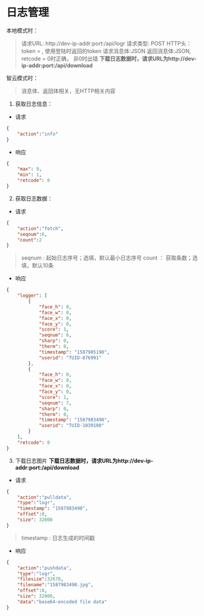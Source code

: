 # 日志管理

本地模式时：
>请求URL: http://dev-ip-addr:port:/api/logr
>请求类型: POST
>HTTP头：token = , 使用登陆时返回的token
>请求消息体:JSON
>返回消息体:JSON, retcode = 0时正确， 非0时出错
**下载日志数据时，请求URL为http://dev-ip-addr:port:/api/download**

智云模式时：
>消息体、返回体相关，无HTTP相关内容

1. 获取日志信息：
- 请求
```json
{
    "action":"info"
}
```

- 响应
```json
{
    "max": 9,
    "min": 1,
    "retcode": 0
}
```

2. 获取日志数据：
- 请求
```json
{
    "action":"fetch",
    "seqnum":6,
    "count":2
}
```
>seqnum : 起始日志序号；选填，默认最小日志序号
>count ： 获取条数；选填，默认10条

- 响应
```json
{
    "logger": [
        {
            "face_h": 0,
            "face_w": 0,
            "face_x": 0,
            "face_y": 0,
            "score": 1,
            "seqnum": 6,
            "sharp": 0,
            "therm": 0,    
            "timestamp": "1587985190",
            "userid": "TUID-876991"
        },
        {
            "face_h": 0,
            "face_w": 0,
            "face_x": 0,
            "face_y": 0,
            "score": 1,
            "seqnum": 7,
            "sharp": 0,
            "therm": 0, 
            "timestamp": "1587983490",
            "userid": "TUID-1039100"
        }
    ],
    "retcode": 0
}
```

3. 下载日志图片
**下载日志数据时，请求URL为http://dev-ip-addr:port:/api/download**
- 请求
```json
{
    "action":"pulldata",
    "type":"logr",
    "timestamp": "1587983490",
    "offset":0,
    "size": 32000
}
```
> timestamp : 日志生成的时间戳

- 响应
```json
{
    "action":"pushdata",
    "type":"logr",
    "filesize":32678,
    "filename":"1587983490.jpg",
    "offset":0,
    "size": 32000,
    "data":"base64-encoded file data"
}
```
